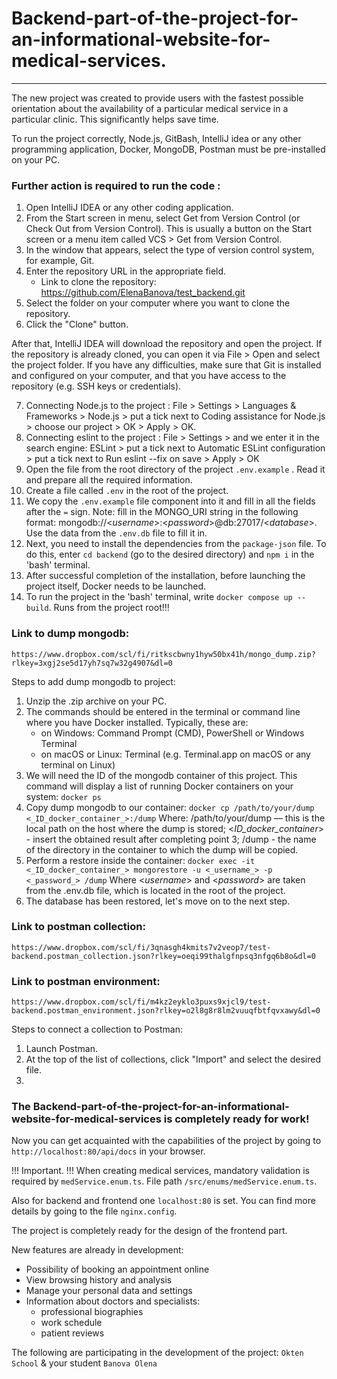 # Backend-part-of-the-project-for-an-informational-website-for-medical-services.

***
The new project was created to provide users with the fastest possible orientation about the availability of a
particular medical service in a particular clinic. This significantly helps save time.

To run the project correctly, Node.js, GitBash, IntelliJ idea or any other programming application, Docker, MongoDB, Postman must be pre-installed on your PC.

### Further action is required to run the code :

1. Open IntelliJ IDEA or any other coding application.
2. From the Start screen in menu, select Get from Version Control (or Check Out from Version Control). This is usually a
   button on the Start screen or a menu item called VCS > Get from Version Control.
3. In the window that appears, select the type of version control system, for example, Git.
4. Enter the repository URL in the appropriate field.
    * Link to clone the repository:
      https://github.com/ElenaBanova/test_backend.git
5. Select the folder on your computer where you want to clone the repository.
6. Click the "Clone" button.

After that, IntelliJ IDEA will download the repository and open the project.
If the repository is already cloned, you can open it via File > Open and select the project folder.
If you have any difficulties, make sure that Git is installed and configured on your computer, and that you have access
to the repository (e.g. SSH keys or credentials).

7. Connecting Node.js to the project : File > Settings > Languages & Frameworks > Node.js > put a tick next to Coding
   assistance for Node.js > choose our project > OK > Apply > OK.
8. Connecting eslint to the project : File > Settings > and we enter it in the search engine: ESLint > put a tick next
   to Automatic ESLint configuration > put a tick next to Run eslint --fix on save > Apply > OK
9. Open the file from the root directory of the project `.env.example` . Read it and prepare all the required
   information.
10. Create a file called `.env` in the root of the project.
11. We copy the `.env.example` file component into it and fill in all the fields after the `=` sign.
    Note: fill in the MONGO_URI string in the following format: mongodb://<_username_>:<_password_>@db:27017/<_database_>. Use the data from the `.env.db` file to fill it in.
12. Next, you need to install the dependencies from the `package-json` file. To do this, enter `cd backend` (go to the
    desired directory) and `npm i` in the 'bash' terminal.
13. After successful completion of the installation, before launching the project itself, Docker needs to be launched.
14. To run the project in the 'bash' terminal, write `docker compose up --build`. Runs from the project root!!!

### Link to dump mongodb:
    https://www.dropbox.com/scl/fi/ritkscbwny1hyw50bx41h/mongo_dump.zip?rlkey=3xgj2se5d17yh7sq7w32g4907&dl=0

Steps to add dump mongodb to project:

1. Unzip the .zip archive on your PC. 
2. The commands should be entered in the terminal or command line where you have Docker installed. Typically, these are:
   - on Windows: Command Prompt (CMD), PowerShell or Windows Terminal
   - on macOS or Linux: Terminal (e.g. Terminal.app on macOS or any terminal on Linux)
3. We will need the ID of the mongodb container of this project. This command will display a list of running Docker containers on your system:
`docker ps`
4. Copy dump mongodb to our container:
`docker cp /path/to/your/dump <_ID_docker_container_>:/dump`
Where:
/path/to/your/dump — this is the local path on the host where the dump is stored; 
<_ID_docker_container_> - insert the obtained result after completing point 3; 
/dump - the name of the directory in the container to which the dump will be copied.
5. Perform a restore inside the container:
`docker exec -it <_ID_docker_container_> mongorestore -u <_username_> -p <_password_> /dump`
Where <_username_> and <_password_> are taken from the .env.db file, which is located in the root of the project.
6. The database has been restored, let's move on to the next step.

### Link to postman collection:
    https://www.dropbox.com/scl/fi/3qnasgh4kmits7v2veop7/test-backend.postman_collection.json?rlkey=oeqi99thalgfnpsq3nfgq6b8o&dl=0

### Link to postman environment:
    https://www.dropbox.com/scl/fi/m4kz2eyklo3puxs9xjcl9/test-backend.postman_environment.json?rlkey=o2l8g8r8lm2vuuqfbtfqvxawy&dl=0

Steps to connect a collection to Postman:

1. Launch Postman.
2. At the top of the list of collections, click "Import" and select the desired file.
3. 

### The Backend-part-of-the-project-for-an-informational-website-for-medical-services is completely ready for work!

Now you can get acquainted with the capabilities of the project by going to `http://localhost:80/api/docs` in your
browser.

!!! Important. !!! When creating medical services, mandatory validation is required by `medService.enum.ts`. File path
`/src/enums/medService.enum.ts`.

Also for backend and frontend one `localhost:80` is set. You can find more details by going to the file `nginx.config`.

The project is completely ready for the design of the frontend part.

New features are already in development:

* Possibility of booking an appointment online
* View browsing history and analysis
* Manage your personal data and settings
* Information about doctors and specialists:
    * professional biographies
    * work schedule
    * patient reviews

The following are participating in the development of the project: `Okten School` & your student `Banova Olena`
